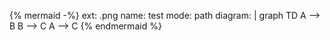 {% mermaid -%}
ext: .png
name: test
mode: path
diagram: |
    graph TD
        A --> B
        B --> C
        A --> C
{% endmermaid %}

